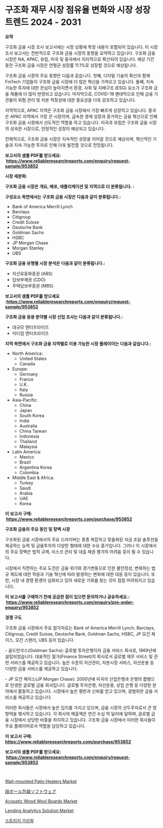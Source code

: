 <p><h1>구조화 재무 시장 점유율 변화와 시장 성장 트렌드 2024 - 2031</h1></p><p><strong>요약</strong></p>
<p><p>구조화 금융 시장 조사 보고서에는 시장 상황에 특정 내용이 포함되어 있습니다. 이 시장 조사 보고서는 전반적으로 구조화 금융 시장의 동향을 요약하고 있습니다. 구조화 금융 시장은 NA, APAC, 유럽, 미국 및 중국에서 지리적으로 확산되어 있습니다. 예상 기간 동안 구조화 금융 시장은 연평균 성장률 11.1%로 성장할 것으로 예상됩니다.</p><p>구조화 금융 시장의 주요 동향은 다음과 같습니다. 첫째, 디지털 기술의 확산과 함께 FinTech 기업들이 구조화 금융 시장에 더 많은 혁신을 가져오고 있습니다. 둘째, 지속 가능한 투자에 대한 관심이 높아지면서 환경, 사회 및 지배구조 (ESG) 요소가 구조화 금융 제품에 더 많이 반영되고 있습니다. 마지막으로, COVID-19 팬데믹으로 인해 금융 기관들이 위험 관리 및 자본 적정성에 대한 중요성을 더욱 강조하고 있습니다.</p><p>지역적으로, APAC 지역은 구조화 금융 시장에서 가장 빠르게 성장하고 있습니다. 중국은 APAC 지역에서 가장 큰 시장이며, 급속한 경제 성장과 증가하는 금융 혁신으로 인해 구조화 금융 시장에서 선도적인 역할을 하고 있습니다. 미국과 유럽은 구조화 금융 시장의 성숙한 시장으로, 안정적인 성장이 예상되고 있습니다.</p><p>전체적으로, 구조화 금융 시장은 지속적인 성장을 이어갈 것으로 예상되며, 혁신적인 기술과 지속 가능한 투자로 인해 더욱 발전할 것으로 전망됩니다.</p></p>
<p><strong>보고서의 샘플 PDF를 받으세요: &nbsp;<a href="https://www.reliableresearchreports.com/enquiry/request-sample/953852">https://www.reliableresearchreports.com/enquiry/request-sample/953852</a></strong></p>
<p><strong>시장 세분화:</strong></p>
<p><strong> 구조화 금융 시장은 개요, 배포, 애플리케이션 및 지역으로 더 분류됩니다. :</strong></p>
<p><strong>구성요소 측면에서는 구조화 금융 시장은 다음과 같이 분류됩니다.:</strong></p>
<p><ul><li>Bank of America Merrill Lynch</li><li>Barclays</li><li>Citigroup</li><li>Credit Suisse</li><li>Deutsche Bank</li><li>Goldman Sachs</li><li>HSBC</li><li>JP Morgan Chase</li><li>Morgan Stanley</li><li>UBS</li></ul></p>
<p><strong> 구조화 금융 유형별 시장 분석은 다음과 같이 분류됩니다.:</strong></p>
<p><ul><li>자산유동화증권 (ABS)</li><li>담보부채권 (CDO)</li><li>주택담보부증권 (MBS)</li></ul></p>
<p><strong>보고서의 샘플 PDF를 받으세요 :<a href="https://www.reliableresearchreports.com/enquiry/request-sample/953852">https://www.reliableresearchreports.com/enquiry/request-sample/953852</a></strong></p>
<p><strong> 구조화 금융 응용 분야별 시장 산업 조사는 다음과 같이 분류됩니다.:</strong></p>
<p><ul><li>대규모 엔터프라이즈</li><li>미디엄 엔터프라이즈</li></ul></p>
<p><strong>지역 측면에서 구조화 금융 지역별로 이용 가능한 시장 플레이어는 다음과 같습니다.:</strong></p>
<p><ul>
    <li>
        North America:
        <ul>
            <li>United States</li>
            <li>Canada</li>
        </ul>
    </li>
    <li>
        Europe:
        <ul>
            <li>Germany</li>
            <li>France</li>
            <li>U.K.</li>
            <li>Italy</li>
            <li>Russia</li>
        </ul>
    </li>
    <li>
        Asia-Pacific:
        <ul>
            <li>China</li>
            <li>Japan</li>
            <li>South Korea</li>
            <li>India</li>
            <li>Australia</li>
            <li>China Taiwan</li>
            <li>Indonesia</li>
            <li>Thailand</li>
            <li>Malaysia</li>
        </ul>
    </li>
    <li>
        Latin America:
        <ul>
            <li>Mexico</li>
            <li>Brazil</li>
            <li>Argentina Korea</li>
            <li>Colombia</li>
        </ul>
    </li>
    <li>
        Middle East & Africa:
        <ul>
            <li>Turkey</li>
            <li>Saudi</li>
            <li>Arabia</li>
            <li>UAE</li>
            <li>Korea</li>
        </ul>
    </li>
    </ul></p>
<p><strong>이 보고서 구매: &nbsp;<a href="https://www.reliableresearchreports.com/purchase/953852">https://www.reliableresearchreports.com/purchase/953852</a></strong></p>
<p><strong>구조화 금융의 주요 동인 및 장벽 시장</strong></p>
<p><p>구조화된 금융 시장에서의 주요 드라이버는 종종 복잡하고 맞춤화된 자금 조달 솔루션을 제공하는 능력 및 금융투자의 다양한 형태에 대한 수요 증가입니다. 그러나 이 시장에서의 주요 장벽은 법적 규제, 리스크 관리 및 대출 채권 평가의 어려움 등이 될 수 있습니다.</p><p>시장에서 직면하는 주요 도전은 금융 위기와 경기변동으로 인한 불안정성, 변화하는 법규 제도에 대한 적응과 기술 혁신에 따라 발생하는 변화에 대한 대응 등이 있습니다. 또한, 시장 내 경쟁 환경이 심화되고 있어 새로운 기회를 찾는 것이 점점 어려워지고 있습니다.</p></p>
<p><strong>이 보고서를 구매하기 전에 궁금한 점이 있으면 문의하거나 공유하세요.: &nbsp;<a href="https://www.reliableresearchreports.com/enquiry/pre-order-enquiry/953852">https://www.reliableresearchreports.com/enquiry/pre-order-enquiry/953852</a></strong></p>
<p><strong>경쟁 구도</strong></p>
<p><p>구조화 금융 시장에서 주요 참가자로는 Bank of America Merrill Lynch, Barclays, Citigroup, Credit Suisse, Deutsche Bank, Goldman Sachs, HSBC, JP 모건 체이스, 모간 스탠리, UBS 등이 있습니다.</p><p>- 골드만삭스(Goldman Sachs): 글로벌 투자은행이자 금융 서비스 회사로, 1869년에 설립되었습니다. 대표적인 월가(Finance Street)의 회사로서 글로벌 재무 서비스 및 관련 서비스를 제공하고 있습니다. 높은 수준의 자산관리, 자본시장 서비스, 자산운용 등 다양한 금융 서비스를 제공하고 있습니다.</p><p>- JP 모건 체이스(JP Morgan Chase): 2000년에 미국의 산업은행과 은행의 합병으로 탄생한 글로벌 금융 회사입니다. 글로벌 투자은행, 자산운용, 상업 은행 등 다양한 분야에서 활동하고 있습니다. 시장에서 높은 평판과 신뢰를 얻고 있으며, 광범위한 금융 서비스를 제공하고 있습니다.</p><p>이러한 회사들은 시장에서 높은 입지를 가지고 있으며, 금융 시장의 선두주자로서 큰 영향력을 행사하고 있습니다. 각 회사의 매출액은 연간 수십 억 달러에 달하며, 글로벌 금융 시장에서 상당한 비중을 차지하고 있습니다. 구조화 금융 시장에서 이러한 회사들이 주요 플레이어로서 역할을 담당하고 있습니다.</p></p>
<p><strong>이 보고서 구매: &nbsp; <a href="https://www.reliableresearchreports.com/purchase/953852">https://www.reliableresearchreports.com/purchase/953852</a></strong></p>
<p><strong>보고서의 샘플 PDF를 받으세요: &nbsp;<a href="https://www.reliableresearchreports.com/enquiry/request-sample/953852">https://www.reliableresearchreports.com/enquiry/request-sample/953852</a></strong><strong></strong></p>
<p>&nbsp;</p>
<p><p><a href="https://github.com/ashepherd82/Market-Research-Report-List-3/blob/main/wall-mounted-patio-heaters-market.md">Wall-mounted Patio Heaters Market</a></p><p><a href="https://github.com/ycmtqqhvk3273/Market-Research-Report-List-1/blob/main/6893680185036.md">段ボール包装ソフトウェア</a></p><p><a href="https://view.publitas.com/reportprime-1/acoustic-wood-wool-boards-market-size-global-industry-overview-market-segmentation-and-forecast-2024-to-2031/">Acoustic Wood Wool Boards Market</a></p><p><a href="https://github.com/irfadac/Market-Research-Report-List-2/blob/main/lending-analytics-solution-market.md">Lending Analytics Solution Market</a></p><p><a href="https://github.com/lkwggful07722/Market-Research-Report-List-1/blob/main/3075388184971.md">스토리지 가상화</a></p></p>